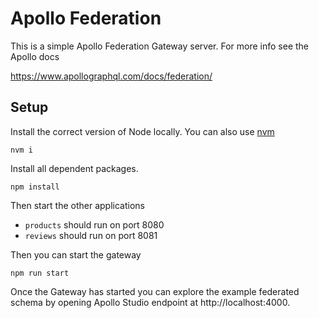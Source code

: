 # Apollo Federation

This is a simple Apollo Federation Gateway server. For more info see the Apollo docs

https://www.apollographql.com/docs/federation/

## Setup

Install the correct version of Node locally. You can also use [nvm](https://github.com/nvm-sh/nvm)

```shell script
nvm i
```

Install all dependent packages.

```shell script
npm install
```

Then start the other applications

* `products` should run on port 8080
* `reviews` should run on port 8081

Then you can start the gateway
```shell script
npm run start
```

Once the Gateway has started you can explore the example federated schema by opening Apollo Studio endpoint at http://localhost:4000.
